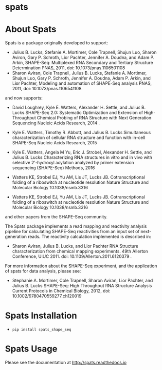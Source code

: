 # spats
About Spats
===========

Spats is a package originally developed to support: 

- Julius B. Lucks, Stefanie A. Mortimer, Cole Trapnell, Shujun Luo, 
	Sharon Aviron, Gary P. Schroth, Lior Pachter, Jennifer A. Doudna, and Adam P. Arkin, 
	SHAPE-Seq: Multiplexed RNA Secondary and Tertiary Structure Determination 
        PNAS, 2011, doi: 10.1073/pnas.1106501108
- Sharon Aviran, Cole Trapnell, Julius B. Lucks, Stefanie A. Mortimer, Shujun Luo,
	Gary P. Schroth, Jennifer A. Doudna, Adam P. Arkin, and Lior Pachter, 
	Modeling and automation of SHAPE-Seq analysis 
        PNAS, 2011, doi: 10.1073/pnas.1106541108

and now supports:

- David Loughrey, Kyle E. Watters, Alexander H. Settle, and Julius B. Lucks
  SHAPE-Seq 2.0: Systematic Optimization and Extension of High-Throughput
  Chemical Probing of RNA Structure with Next Generation Sequencing
      Nucleic Acids Research, 2014 .
- Kyle E. Watters, Timothy R. Abbott, and Julius B. Lucks
  Simultaneous characterization of cellular RNA structure and function
  with in-cell SHAPE-Seq
      Nucleic Acids Research, 2015
- Kyle E. Watters, Angela M Yu, Eric J. Strobel, Alexander H. Settle, and Julius B. Lucks
  Characterizing RNA structures in vitro and in vivo with selective 2'-hydroxyl acylation
  analyzed by primer extension sequencing (SHAPE-Seq)
      Methods, 2016
- Watters KE, Strobel EJ, Yu AM, Lis JT, Lucks JB.
  Cotranscriptional folding of a riboswitch at nucleotide resolution
      Nature Structure and Molecular Biology 10.1038/nsmb.3316

- Watters KE, Strobel EJ, Yu AM, Lis JT, Lucks JB.
  Cotranscriptional folding of a riboswitch at nucleotide resolution
      Nature Structure and Molecular Biology 10.1038/nsmb.3316

and other papers from the SHAPE-Seq community.

The Spats package implements a read mapping and reactivity analysis pipeline for calculating
SHAPE-Seq reactivities from an input set of next-generation reads. The reactivity calculation
implemented is described in:

- Sharon Aviran, Julius B. Lucks, and Lior Pachter
  RNA Structure characterization from chemical mapping experiments.
  49th Allerton Conference, UIUC 2011. doi: 10.1109/Allerton.2011.6120379 .


For more information about the SHAPE-Seq experiment, and the application of spats for data analysis,
please see:

- Stephanie A. Mortimer, Cole Trapnell, Sharon Aviran, Lior Pachter, and Julius B. Lucks
  SHAPE-Seq: High Throughput RNA Structure Analysis
      Current Protocols in Chemical Biology, 2012, doi: 10.1002/9780470559277.ch120019

Spats Installation
==================

* `pip install spats_shape_seq`


Spats Usage
===========

Please see the documentation at http://spats.readthedocs.io
